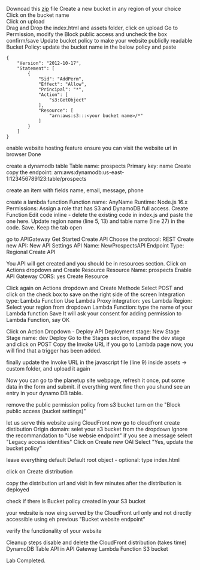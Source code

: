 Downoad this [zip](https://github.com/nvaws/planetup/archive/refs/heads/main.zip) file 
Create a new bucket in any region of your choice  
Click on the bucket name  
Click on upload  
Drag and Drop the index.html and assets folder, click on upload
Go to Permission, modify the Block public access and uncheck the box confirm/save
Update bucket policy to make your website publiclly readable 
Bucket Policy: update the bucket name in the below policy and paste 
```
{
    "Version": "2012-10-17",
    "Statement": [
        {
            "Sid": "AddPerm",
            "Effect": "Allow",
            "Principal": "*",
            "Action": [
                "s3:GetObject"
            ],
            "Resource": [
                "arn:aws:s3:::<your bucket name>/*"
            ]
        }
    ]
}
```
enable website hosting feature
ensure you can visit the website url in browser
Done


create a dynamodb table 
Table name: prospects
Primary key: name
Create
copy the endpoint: arn:aws:dynamodb:us-east-1:123456789123:table/prospects 

create an item with fields name, email, message, phone


create a lambda function
Function name: AnyName
Runtime: Node.js 16.x
Permissions: Assign a role that has S3 and DynamoDB full access.
Create Function
Edit code inline - delete the existing code in index.js and paste the one here. Update region name (line 5, 13) and table name (line 27) in the code. Save.
Keep the tab open

go to APIGateway
Get Started
Create API
Choose the protocol: REST
Create new API: New API
Settings 
API Name: NewProspectsAPI
Endpoint Type: Regional
Create API

You API will get created and you should be in resources section. Click on Actions dropdown and Create Resource 
Resource Name: prospects
Enable API Gateway CORS: yes
Create Resource

Click again on Actions dropdown and Create Methode
Select POST and click on the check box to save
on the right side of the screen
Integration type: Lambda Function
Use Lambda Proxy integration: yes
Lambda Region: Select your region from dropdown
Lambda Function: type the name of your Lambda function
Save
It will ask your consent for adding permission to Lambda Function, say OK

Click on Action Dropdown - Deploy API
Deployment stage: New Stage
Stage name: dev 
Deploy
Go to the Stages section, expand the dev stage and click on POST
Copy the Invoke URL
if you go to Lambda page now, you will find that a trigger has been added.

finally update the Invoke URL in the javascript file (line 9) inside assets -> custom folder, and upload it again 

Now you can go to the planetup site webpage, refresh it once, put some data in the form and submit.
if everything went fine then you shund see an entry in your dynamo DB table.

remove the public permission policy from s3 bucket
turn on the "Block public access (bucket settings)"

let us serve this website using CloudFront now
go to cloudfront
create distibution
Origin domain: selet your s3 bucket from the dropdown
Ignore the recommandation to "Use websie endpoint" if you see a message
select "Legacy access identities"
Click on Create new OAI
Select "Yes, update the bucket policy"

leave everything default
Default root object - optional: type index.html

click on Create distribution

copy the distribution url and visit in few minutes after the distribution is deployed

check if there is Bucket policy created in your S3 bucket

your website is now eing served by the CloudFront url only and not directly accessible using eh previous "Bucket website endpoint"

verify the functionality of your website

Cleanup steps
disable and delete the CloudFront distribution (takes time)
DynamoDB Table
API in API Gateway
Lambda Function 
S3 bucket



Lab Completed.
